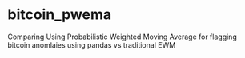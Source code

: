 # bitcoin_pwema
Comparing Using Probabilistic Weighted Moving Average for flagging bitcoin anomlaies using pandas vs traditional EWM
